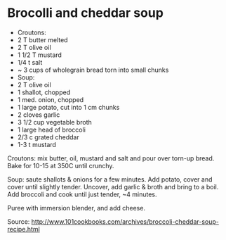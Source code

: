 # Brocolli and cheddar soup

* Croutons:
* 2 T butter melted
* 2 T olive oil
* 1 1/2 T mustard
* 1/4 t salt
* ~ 3 cups of wholegrain bread torn into small chunks
* Soup:
* 2 T olive oil
* 1 shallot, chopped
* 1 med. onion, chopped
* 1 large potato, cut into 1 cm chunks
* 2 cloves garlic
* 3 1/2 cup vegetable broth
* 1 large head of broccoli
* 2/3 c grated cheddar
* 1-3 t mustard

Croutons: mix butter, oil, mustard and salt and pour over torn-up bread.  Bake for 10-15 at 350C until crunchy.

Soup: saute shallots & onions for a few minutes.  Add potato, cover and cover until slightly tender.  Uncover, add garlic & broth and bring to a boil.  Add broccoli and cook until just tender, ~4 minutes.

Puree with immersion blender, and add cheese.   

Source: http://www.101cookbooks.com/archives/broccoli-cheddar-soup-recipe.html

